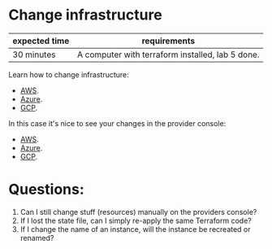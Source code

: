 # Change infrastructure

|expected time|requirements                                    |
|-------------|------------------------------------------------|
|30 minutes   |A computer with terraform installed, lab 5 done.|

Learn how to change infrastructure:

- [AWS](https://learn.hashicorp.com/tutorials/terraform/aws-change?in=terraform/aws-get-started).
- [Azure](https://learn.hashicorp.com/tutorials/terraform/azure-change?in=terraform/azure-get-started).
- [GCP](https://learn.hashicorp.com/tutorials/terraform/google-cloud-platform-change?in=terraform/gcp-get-started).

In this case it's nice to see your changes in the provider console:

- [AWS](https://aws.amazon.com/console/).
- [Azure](https://portal.azure.com/#blade/HubsExtension/BrowseResourceGroups).
- [GCP](https://console.cloud.google.com/).


# Questions:

1. Can I still change stuff (resources) manually on the providers console?
2. If I lost the state file, can I simply re-apply the same Terraform code?
3. If I change the name of an instance, will the instance be recreated or renamed?
